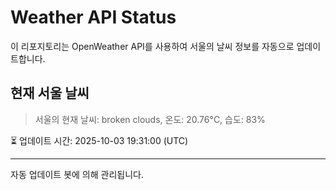 
# Weather API Status

이 리포지토리는 OpenWeather API를 사용하여 서울의 날씨 정보를 자동으로 업데이트합니다.

## 현재 서울 날씨
> 서울의 현재 날씨: broken clouds, 온도: 20.76°C, 습도: 83%

⏳ 업데이트 시간: 2025-10-03 19:31:00 (UTC)

---
자동 업데이트 봇에 의해 관리됩니다.
